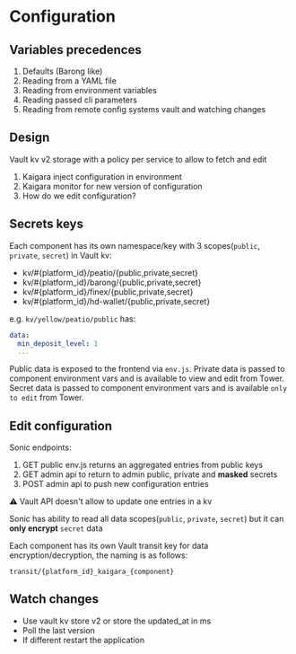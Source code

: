 # Configuration

## Variables precedences

1. Defaults (Barong like)
2. Reading from a YAML file
3. Reading from environment variables
4. Reading passed cli parameters
5. Reading from remote config systems vault and watching changes

## Design

Vault kv v2 storage with a policy per service to allow to fetch and edit

1. Kaigara inject configuration in environment
2. Kaigara monitor for new version of configuration
3. How do we edit configuration?

## Secrets keys

Each component has its own namespace/key with 3 scopes(`public`, `private`, `secret`) in Vault kv:
  - kv/#{platform_id}/peatio/{public,private,secret}
  - kv/#{platform_id}/barong/{public,private,secret}
  - kv/#{platform_id}/finex/{public,private,secret}
  - kv/#{platform_id}/hd-wallet/{public,private,secret}

e.g. `kv/yellow/peatio/public` has:
```yaml
data:
  min_deposit_level: 1
  ...
```

Public data is exposed to the frontend via `env.js`.
Private data is passed to component environment vars and is available to view and edit from Tower.
Secret data is passed to component environment vars and is available `only to edit` from Tower.

## Edit configuration

Sonic endpoints:

1. GET public env.js returns an aggregated entries from public keys
2. GET admin api to return to admin public, private and **masked** secrets
3. POST admin api to push new configuration entries

:warning: Vault API doesn't allow to update one entries in a kv

Sonic has ability to read all data scopes(`public`, `private`, `secret`) but it can **only encrypt** `secret` data

Each component has its own Vault transit key for data encryption/decryption, the naming is as follows:
```
transit/{platform_id}_kaigara_{component}
```

## Watch changes

- Use vault kv store v2 or store the updated_at in ms
- Poll the last version
- If different restart the application